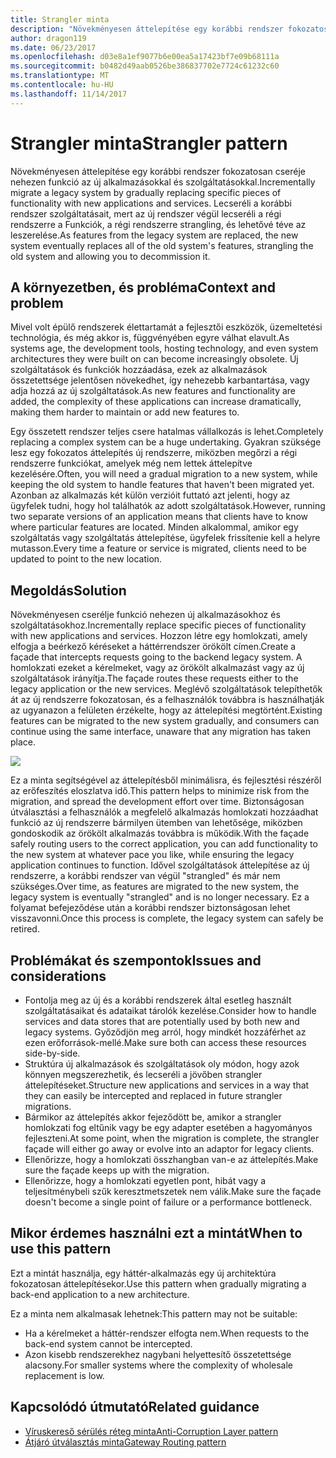 ```yaml
---
title: Strangler minta
description: "Növekményesen áttelepítése egy korábbi rendszer fokozatosan cseréje nehezen funkció az új alkalmazásokkal és szolgáltatásokkal."
author: dragon119
ms.date: 06/23/2017
ms.openlocfilehash: d03e8a1ef9077b6e00ea5a17423bf7e09b68111a
ms.sourcegitcommit: b0482d49aab0526be386837702e7724c61232c60
ms.translationtype: MT
ms.contentlocale: hu-HU
ms.lasthandoff: 11/14/2017
---
```

# <a name="strangler-pattern"></a><span data-ttu-id="cbbb3-103">Strangler minta</span><span class="sxs-lookup"><span data-stu-id="cbbb3-103">Strangler pattern</span></span>

<span data-ttu-id="cbbb3-104">Növekményesen áttelepítése egy korábbi rendszer fokozatosan cseréje nehezen funkció az új alkalmazásokkal és szolgáltatásokkal.</span><span class="sxs-lookup"><span data-stu-id="cbbb3-104">Incrementally migrate a legacy system by gradually replacing specific pieces of functionality with new applications and services.</span></span> <span data-ttu-id="cbbb3-105">Lecseréli a korábbi rendszer szolgáltatásait, mert az új rendszer végül lecseréli a régi rendszerre a Funkciók, a régi rendszerre strangling, és lehetővé téve az leszerelése.</span><span class="sxs-lookup"><span data-stu-id="cbbb3-105">As features from the legacy system are replaced, the new system eventually replaces all of the old system's features, strangling the old system and allowing you to decommission it.</span></span> 

## <a name="context-and-problem"></a><span data-ttu-id="cbbb3-106">A környezetben, és probléma</span><span class="sxs-lookup"><span data-stu-id="cbbb3-106">Context and problem</span></span>

<span data-ttu-id="cbbb3-107">Mivel volt épülő rendszerek élettartamát a fejlesztői eszközök, üzemeltetési technológia, és még akkor is, függvényében egyre válhat elavult.</span><span class="sxs-lookup"><span data-stu-id="cbbb3-107">As systems age, the development tools, hosting technology, and even system architectures they were built on can become increasingly obsolete.</span></span> <span data-ttu-id="cbbb3-108">Új szolgáltatások és funkciók hozzáadása, ezek az alkalmazások összetettsége jelentősen növekedhet, így nehezebb karbantartása, vagy adja hozzá az új szolgáltatások.</span><span class="sxs-lookup"><span data-stu-id="cbbb3-108">As new features and functionality are added, the complexity of these applications can increase dramatically, making them harder to maintain or add new features to.</span></span>

<span data-ttu-id="cbbb3-109">Egy összetett rendszer teljes csere hatalmas vállalkozás is lehet.</span><span class="sxs-lookup"><span data-stu-id="cbbb3-109">Completely replacing a complex system can be a huge undertaking.</span></span> <span data-ttu-id="cbbb3-110">Gyakran szüksége lesz egy fokozatos áttelepítés új rendszerre, miközben megőrzi a régi rendszerre funkciókat, amelyek még nem lettek áttelepítve kezelésére.</span><span class="sxs-lookup"><span data-stu-id="cbbb3-110">Often, you will need a gradual migration to a new system, while keeping the old system to handle features that haven't been migrated yet.</span></span> <span data-ttu-id="cbbb3-111">Azonban az alkalmazás két külön verzióit futtató azt jelenti, hogy az ügyfelek tudni, hogy hol találhatók az adott szolgáltatások.</span><span class="sxs-lookup"><span data-stu-id="cbbb3-111">However, running two separate versions of an application means that clients have to know where particular features are located.</span></span> <span data-ttu-id="cbbb3-112">Minden alkalommal, amikor egy szolgáltatás vagy szolgáltatás áttelepítése, ügyfelek frissítenie kell a helyre mutasson.</span><span class="sxs-lookup"><span data-stu-id="cbbb3-112">Every time a feature or service is migrated, clients need to be updated to point to the new location.</span></span>

## <a name="solution"></a><span data-ttu-id="cbbb3-113">Megoldás</span><span class="sxs-lookup"><span data-stu-id="cbbb3-113">Solution</span></span>

<span data-ttu-id="cbbb3-114">Növekményesen cserélje funkció nehezen új alkalmazásokhoz és szolgáltatásokhoz.</span><span class="sxs-lookup"><span data-stu-id="cbbb3-114">Incrementally replace specific pieces of functionality with new applications and services.</span></span> <span data-ttu-id="cbbb3-115">Hozzon létre egy homlokzati, amely elfogja a beérkező kéréseket a háttérrendszer örökölt címen.</span><span class="sxs-lookup"><span data-stu-id="cbbb3-115">Create a façade that intercepts requests going to the backend legacy system.</span></span> <span data-ttu-id="cbbb3-116">A homlokzati ezeket a kérelmeket, vagy az örökölt alkalmazást vagy az új szolgáltatások irányítja.</span><span class="sxs-lookup"><span data-stu-id="cbbb3-116">The façade routes these requests either to the legacy application or the new services.</span></span> <span data-ttu-id="cbbb3-117">Meglévő szolgáltatások telepíthetők át az új rendszerre fokozatosan, és a felhasználók továbbra is használhatják az ugyanazon a felületen érzékelte, hogy az áttelepítési megtörtént.</span><span class="sxs-lookup"><span data-stu-id="cbbb3-117">Existing features can be migrated to the new system gradually, and consumers can continue using the same interface, unaware that any migration has taken place.</span></span>

![](./_images/strangler.png)  

<span data-ttu-id="cbbb3-118">Ez a minta segítségével az áttelepítésből minimálisra, és fejlesztési részéről az erőfeszítés eloszlatva idő.</span><span class="sxs-lookup"><span data-stu-id="cbbb3-118">This pattern helps to minimize risk from the migration, and spread the development effort over time.</span></span> <span data-ttu-id="cbbb3-119">Biztonságosan útválasztási a felhasználók a megfelelő alkalmazás homlokzati hozzáadhat funkció az új rendszerre bármilyen ütemben van lehetősége, miközben gondoskodik az örökölt alkalmazás továbbra is működik.</span><span class="sxs-lookup"><span data-stu-id="cbbb3-119">With the façade safely routing users to the correct application, you can add functionality to the new system at whatever pace you like, while ensuring the legacy application continues to function.</span></span> <span data-ttu-id="cbbb3-120">Idővel szolgáltatások áttelepítése az új rendszerre, a korábbi rendszer van végül "strangled" és már nem szükséges.</span><span class="sxs-lookup"><span data-stu-id="cbbb3-120">Over time, as features are migrated to the new system, the legacy system is eventually "strangled" and is no longer necessary.</span></span> <span data-ttu-id="cbbb3-121">Ez a folyamat befejeződése után a korábbi rendszer biztonságosan lehet visszavonni.</span><span class="sxs-lookup"><span data-stu-id="cbbb3-121">Once this process is complete, the legacy system can safely be retired.</span></span>

## <a name="issues-and-considerations"></a><span data-ttu-id="cbbb3-122">Problémákat és szempontok</span><span class="sxs-lookup"><span data-stu-id="cbbb3-122">Issues and considerations</span></span>

- <span data-ttu-id="cbbb3-123">Fontolja meg az új és a korábbi rendszerek által esetleg használt szolgáltatásaikat és adataikat tárolók kezelése.</span><span class="sxs-lookup"><span data-stu-id="cbbb3-123">Consider how to handle services and data stores that are potentially used by both new and legacy systems.</span></span> <span data-ttu-id="cbbb3-124">Győződjön meg arról, hogy mindkét hozzáférhet az ezen erőforrások-mellé.</span><span class="sxs-lookup"><span data-stu-id="cbbb3-124">Make sure both can access these resources side-by-side.</span></span>
- <span data-ttu-id="cbbb3-125">Struktúra új alkalmazások és szolgáltatások oly módon, hogy azok könnyen megszerezhetik, és lecseréli a jövőben strangler áttelepítéseket.</span><span class="sxs-lookup"><span data-stu-id="cbbb3-125">Structure new applications and services in a way that they can easily be intercepted and replaced in future strangler migrations.</span></span>
- <span data-ttu-id="cbbb3-126">Bármikor az áttelepítés akkor fejeződött be, amikor a strangler homlokzati fog eltűnik vagy be egy adapter esetében a hagyományos fejleszteni.</span><span class="sxs-lookup"><span data-stu-id="cbbb3-126">At some point, when the migration is complete, the strangler façade will either go away or evolve into an adaptor for legacy clients.</span></span>
- <span data-ttu-id="cbbb3-127">Ellenőrizze, hogy a homlokzati összhangban van-e az áttelepítés.</span><span class="sxs-lookup"><span data-stu-id="cbbb3-127">Make sure the façade keeps up with the migration.</span></span>
- <span data-ttu-id="cbbb3-128">Ellenőrizze, hogy a homlokzati egyetlen pont, hibát vagy a teljesítménybeli szűk keresztmetszetek nem válik.</span><span class="sxs-lookup"><span data-stu-id="cbbb3-128">Make sure the façade doesn't become a single point of failure or a performance bottleneck.</span></span>

## <a name="when-to-use-this-pattern"></a><span data-ttu-id="cbbb3-129">Mikor érdemes használni ezt a mintát</span><span class="sxs-lookup"><span data-stu-id="cbbb3-129">When to use this pattern</span></span>

<span data-ttu-id="cbbb3-130">Ezt a mintát használja, egy háttér-alkalmazás egy új architektúra fokozatosan áttelepítésekor.</span><span class="sxs-lookup"><span data-stu-id="cbbb3-130">Use this pattern when gradually migrating a back-end application to a new architecture.</span></span>

<span data-ttu-id="cbbb3-131">Ez a minta nem alkalmasak lehetnek:</span><span class="sxs-lookup"><span data-stu-id="cbbb3-131">This pattern may not be suitable:</span></span>

- <span data-ttu-id="cbbb3-132">Ha a kérelmeket a háttér-rendszer elfogta nem.</span><span class="sxs-lookup"><span data-stu-id="cbbb3-132">When requests to the back-end system cannot be intercepted.</span></span>
- <span data-ttu-id="cbbb3-133">Azon kisebb rendszerekhez nagybani helyettesítő összetettsége alacsony.</span><span class="sxs-lookup"><span data-stu-id="cbbb3-133">For smaller systems where the complexity of wholesale replacement is low.</span></span>

## <a name="related-guidance"></a><span data-ttu-id="cbbb3-134">Kapcsolódó útmutató</span><span class="sxs-lookup"><span data-stu-id="cbbb3-134">Related guidance</span></span>

- [<span data-ttu-id="cbbb3-135">Víruskereső sérülés réteg minta</span><span class="sxs-lookup"><span data-stu-id="cbbb3-135">Anti-Corruption Layer pattern</span></span>](./anti-corruption-layer.md)
- [<span data-ttu-id="cbbb3-136">Átjáró útválasztás minta</span><span class="sxs-lookup"><span data-stu-id="cbbb3-136">Gateway Routing pattern</span></span>](./gateway-routing.md)


 

